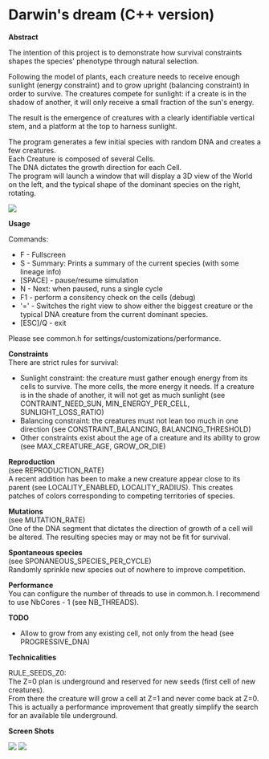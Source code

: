 Darwin's dream (C++ version)
=================

<b>Abstract</b><br/>

The intention of this project is to demonstrate how survival constraints shapes the species' phenotype through natural selection.

Following the model of plants, each creature needs to receive enough sunlight (energy constraint) and to grow upright (balancing constraint) in order to survive. The creatures compete for sunlight: if a create is in the shadow of another, it will only receive a small fraction of the sun's energy.

The result is the emergence of creatures with a clearly identifiable vertical stem, and a platform at the top to harness sunlight.

The program generates a few initial species with random DNA and creates a few creatures.<br/>
Each Creature is composed of several Cells.<br/>
The DNA dictates the growth direction for each Cell.<br/>
The program will launch a window that will display a 3D view of the World on the left, and the typical shape of the dominant species on the right, rotating.

![](https://raw.github.com/benji/darwins-dream-cpp/master/docs/screenshot-4.png)

<b>Usage</b><br/>

Commands:
  * F - Fullscreen
  * S - Summary: Prints a summary of the current species (with some lineage info)
  * [SPACE] - pause/resume simulation
  * N - Next: when paused, runs a single cycle
  * F1 - perform a consitency check on the cells (debug)
  * '=' - Switches the right view to show either the biggest creature or the typical DNA creature from the current dominant species.
  * [ESC]/Q - exit

Please see common.h for settings/customizations/performance.

<b>Constraints</b><br/>
There are strict rules for survival:
  * Sunlight constraint: the creature must gather enough energy from its cells to survive. The more cells, the more energy it needs. If a creature is in the shade of another, it will not get as much sunlight (see CONTRAINT_NEED_SUN, MIN_ENERGY_PER_CELL, SUNLIGHT_LOSS_RATIO)
  * Balancing constraint: the creatures must not lean too much in one direction (see CONSTRAINT_BALANCING, BALANCING_THRESHOLD)
  * Other constraints exist about the age of a creature and its ability to grow (see MAX_CREATURE_AGE, GROW_OR_DIE)

<b>Reproduction</b><br/>
(see REPRODUCTION_RATE)<br/>
A recent addition has been to make a new creature appear close to its parent (see LOCALITY_ENABLED, LOCALITY_RADIUS). This creates patches of colors corresponding to competing territories of species.

<b>Mutations</b><br/>
(see MUTATION_RATE)<br/>
One of the DNA segment that dictates the direction of growth of a cell will be altered. The resulting species may or may not be fit for survival.

<b>Spontaneous species</b><br/>
(see SPONANEOUS_SPECIES_PER_CYCLE)<br/>
Randomly sprinkle new species out of nowhere to improve competition.

<b>Performance</b><br/>
You can configure the number of threads to use in common.h. I recommend to use NbCores - 1 (see NB_THREADS).

<b>TODO</b><br/>
- Allow to grow from any existing cell, not only from the head (see PROGRESSIVE_DNA)

<b>Technicalities</b><br/>

RULE_SEEDS_Z0:<br/>
The Z=0 plan is underground and reserved for new seeds (first cell of new creatures).<br/>
From there the creature will grow a cell at Z=1 and never come back at Z=0.<br/>
This is actually a performance improvement that greatly simplify the search for an available tile underground.

<b>Screen Shots</b><br/>

![](https://raw.github.com/benji/darwins-dream-cpp/master/docs/screenshot-1.png)
![](https://raw.github.com/benji/darwins-dream-cpp/master/docs/screenshot-3.png)
